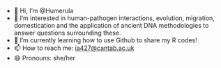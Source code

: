- 👋 Hi, I’m @Humerula
- 👀 I’m interested in human-pathogen interactions, evolution, migration, domestication and the application of ancient DNA methodologies to answer questions surrounding these.
- 🌱 I’m currently learning how to use Github to share my R codes!
- 📫 How to reach me: ia427@cantab.ac.uk
- 😄 Pronouns: she/her

<!---
Humerula/Humerula is a ✨ special ✨ repository because its `README.md` (this file) appears on your GitHub profile.
You can click the Preview link to take a look at your changes.
--->

